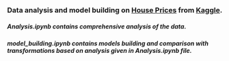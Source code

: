 ### Data analysis and model building on [House Prices](https://www.kaggle.com/competitions/house-prices-advanced-regression-techniques) from [Kaggle](https://www.kaggle.com/).
##### *Analysis.ipynb* contains comprehensive analysis of the data.
##### *model_building.ipynb* contains models building and comparison with transformations based on analysis given in *Analysis.ipynb* file.
